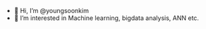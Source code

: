 - 👋 Hi, I’m @youngsoonkim
- 👀 I’m interested in Machine learning, bigdata analysis, ANN etc. 


<!---
youngsoonkim/youngsoonkim is a ✨ special ✨ repository because its `README.md` (this file) appears on your GitHub profile.
You can click the Preview link to take a look at your changes.
--->

